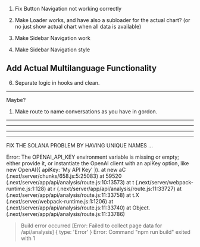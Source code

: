 


1. Fix Button Navigation not working correctly




3. Make Loader works, and have also a subloader for the actual chart? (or no just show actual chart when all data is available)
4. Make Sidebar Navigation work
5. Make Sidebar Navigation style

Add Actual Multilanguage Functionality
--------------------------------------------

6. Separate logic in hooks and clean.

--------------------------------------------

Maybe?
1. Make route to name conversations as you have in gordon.




----------

----------

----------

----------
FIX THE SOLANA PROBLEM BY HAVING UNIQUE NAMES ...






Error: The OPENAI_API_KEY environment variable is missing or empty; either provide it, or instantiate the OpenAI client with an apiKey option, like new OpenAI({ apiKey: 'My API Key' }).
    at new aC (.next/server/chunks/658.js:5:25083)
    at 59520 (.next/server/app/api/analysis/route.js:10:13573)
    at t (.next/server/webpack-runtime.js:1:128)
    at r (.next/server/app/api/analysis/route.js:11:33727)
    at <unknown> (.next/server/app/api/analysis/route.js:11:33758)
    at t.X (.next/server/webpack-runtime.js:1:1206)
    at <unknown> (.next/server/app/api/analysis/route.js:11:33740)
    at Object.<anonymous> (.next/server/app/api/analysis/route.js:11:33786)
> Build error occurred
[Error: Failed to collect page data for /api/analysis] { type: 'Error' }
Error: Command "npm run build" exited with 1
